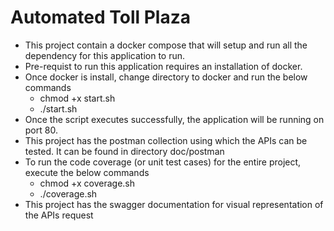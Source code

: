 # Automated Toll Plaza

- This project contain a docker compose that will setup and run all the dependency for this application to run.
- Pre-requist to run this application requires an installation of docker.
- Once docker is install, change directory to docker and run the below commands
    - chmod +x start.sh
    - ./start.sh
- Once the script executes successfully, the application will be running on port 80.
- This project has the postman collection using which the APIs can be tested. It can be found in directory doc/postman
- To run the code coverage (or unit test cases) for the entire project, execute the below commands
    - chmod +x coverage.sh
    - ./coverage.sh
- This project has the swagger documentation for visual representation of the APIs request